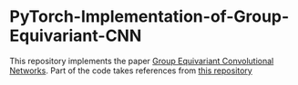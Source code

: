 # PyTorch-Implementation-of-Group-Equivariant-CNN

This repository implements the paper [Group Equivariant Convolutional Networks](https://arxiv.org/abs/1602.07576). Part of the code takes references from [this repository](https://github.com/claudio-unipv/groupcnn)